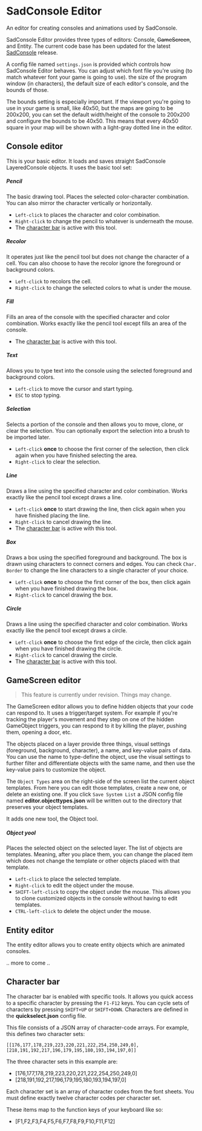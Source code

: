 # SadConsole Editor
An editor for creating consoles and animations used by SadConsole.

SadConsole Editor provides three types of editors: Console, ~~GameScreen~~, and Entity. The current code base has been updated for the latest [SadConsole](http://github.com/thraka/sadconsole) release.

A config file named `settings.json` is provided which controls how SadConsole Editor behaves. You can adjust which font file you're using (to match whatever font your game is going to use). the size of the program window (in characters), the default size of each editor's console, and the bounds of those.

The bounds setting is especially important. If the viewport you're going to use in your game is small, like 40x50, but the maps are going to be 200x200, you can set the default width/height of the console to 200x200 and configure the bounds to be 40x50. This means that every 40x50 square in your map will be shown with a light-gray dotted line in the editor.

## Console editor
This is your basic editor. It loads and saves straight SadConsole LayeredConsole objects. It uses the basic tool set:

##### Pencil
The basic drawing tool. Places the selected color-character combination. You can also mirror the character vertically or horizontally.
- `Left-click` to places the character and color combination.  
- `Right-click` to change the pencil to whatever is underneath the mouse.
- The [character bar](#character-bar) is active with this tool.

##### Recolor
It operates just like the pencil tool but does not change the character of a cell. You can also choose to have the recolor ignore the foreground or background colors.
- `Left-click` to recolors the cell.  
- `Right-click` to change the selected colors to what is under the mouse.

##### Fill
Fills an area of the console with the specified character and color combination. Works exactly like the pencil tool except fills an area of the console.
- The [character bar](#character-bar) is active with this tool.

##### Text
Allows you to type text into the console using the selected foreground and background colors.
- `Left-click` to move the cursor and start typing. 
- `ESC` to stop typing.

##### Selection
Selects a portion of the console and then allows you to move, clone, or clear the selection. You can optionally export the selection into a brush to be imported later. 
- `Left-click` **once** to choose the first corner of the selection, then click again when you have finished selecting the area.
- `Right-click` to clear the selection.

##### Line
Draws a line using the specified character and color combination. Works exactly like the pencil tool except draws a line.
- `Left-click` **once** to start drawing the line, then click again when you have finished placing the line.
- `Right-click` to cancel drawing the line.
- The [character bar](#character-bar) is active with this tool.
  
##### Box
Draws a box using the specified foreground and background. The box is drawn using characters to connect corners and edges. You can check `Char. Border` to change the line characters to a single character of your choice.
- `Left-click` **once** to choose the first corner of the box, then click again when you have finished drawing the box.
- `Right-click` to cancel drawing the box.

##### Circle
Draws a line using the specified character and color combination. Works exactly like the pencil tool except draws a circle.
- `Left-click` **once** to choose the first edge of the circle, then click again when you have finished drawing the circle.
- `Right-click` to cancel drawing the circle.
- The [character bar](#character-bar) is active with this tool.


## GameScreen editor

> This feature is currently under revision. Things may change.

The GameScreen editor allows you to define hidden objects that your code can respond to. It uses a trigger/target system. For example if you're tracking the player's movement and they step on one of the hidden GameObject triggers, you can respond to it by killing the player, pushing them, opening a door, etc.

The objects placed on a layer provide three things, visual settings (foreground, background, character), a name, and key-value pairs of data. You can use the name to type-define the object, use the visual settings to further filter and differentiate objects with the same name, and then use the key-value pairs to customize the object.

The `Object Types` area on the right-side of the screen list the current object templates. From here you can edit those templates, create a new one, or delete an existing one. If you click `Save System List` a JSON config file named **editor.objecttypes.json** will be written out to the directory that preserves your object templates.

It adds one new tool, the Object tool.

##### Object yool
Places the selected object on the selected layer. The list of objects are templates. Meaning, after you place them, you can change the placed item which does not change the template or other objects placed with that template.
- `Left-click` to place the selected template.
- `Right-click` to edit the object under the mouse.
- `SHIFT-left-click` to copy the object under the mouse. This allows you to clone customized objects in the console without having to edit templates.
- `CTRL-left-click` to delete the object under the mouse.



## Entity editor

The entity editor allows you to create entity objects which are animated consoles.

.. more to come ..


## Character bar
The character bar is enabled with specific tools. It allows you quick access to a specific character by pressing the `F1-F12` keys. You can cycle sets of characters by pressing `SHIFT+UP` or `SHIFT+DOWN`. Characters are defined in the **quickselect.json** config file.

This file consists of a JSON array of character-code arrays. For example, this defines two character sets:

    [[176,177,178,219,223,220,221,222,254,250,249,0],[218,191,192,217,196,179,195,180,193,194,197,0]]

The three character sets in this example are:

- [176,177,178,219,223,220,221,222,254,250,249,0]
- [218,191,192,217,196,179,195,180,193,194,197,0]

Each character set is an array of character codes from the font sheets. You must define exactly twelve character codes per character set.

These items map to the function keys of your keyboard like so:

- [F1,F2,F3,F4,F5,F6,F7,F8,F9,F10,F11,F12]